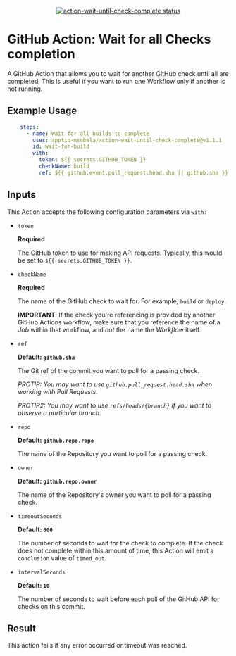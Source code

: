 <p align="center">
  <a href="https://github.com/apptio-msobala/action-wait-until-check-complete/actions"><img alt="action-wait-until-check-complete status" src="https://github.com/apptio-msobala/action-wait-until-check-complete/workflows/build-test/badge.svg"></a>
</p>

# GitHub Action: Wait for all Checks completion

A GitHub Action that allows you to wait for another GitHub check until all are completed. This is useful if you want to run one Workflow only if another is not running.

## Example Usage

```yaml
    steps:
      - name: Wait for all builds to complete
        uses: apptio-msobala/action-wait-until-check-complete@v1.1.1
        id: wait-for-build
        with:
          token: ${{ secrets.GITHUB_TOKEN }}
          checkName: build
          ref: ${{ github.event.pull_request.head.sha || github.sha }}

```
## Inputs

This Action accepts the following configuration parameters via `with:`

- `token`

  **Required**
  
  The GitHub token to use for making API requests. Typically, this would be set to `${{ secrets.GITHUB_TOKEN }}`.
  
- `checkName`

  **Required**
  
  The name of the GitHub check to wait for. For example, `build` or `deploy`.

  **IMPORTANT**: If the check you're referencing is provided by another GitHub Actions workflow, make sure that you reference the name of a _Job_ within that workflow, and _not_ the name the _Workflow_ itself.

- `ref`

  **Default: `github.sha`**
  
  The Git ref of the commit you want to poll for a passing check.
  
  *PROTIP: You may want to use `github.pull_request.head.sha` when working with Pull Requests.*
 
  *PROTIP2: You may want to use `refs/heads/{branch}` if you want to observe a particular branch.*
  
- `repo`

  **Default: `github.repo.repo`**
  
  The name of the Repository you want to poll for a passing check.

- `owner`

  **Default: `github.repo.owner`**
  
  The name of the Repository's owner you want to poll for a passing check.

- `timeoutSeconds`

  **Default: `600`**

  The number of seconds to wait for the check to complete. If the check does not complete within this amount of time, this Action will emit a `conclusion` value of `timed_out`.
  
- `intervalSeconds`

  **Default: `10`**

  The number of seconds to wait before each poll of the GitHub API for checks on this commit.

## Result

This action fails if any error occurred or timeout was reached.
